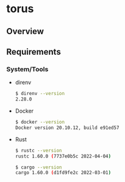 # torus

## Overview

## Requirements

### System/Tools

- direnv
  ```sh
  $ direnv --version
  2.28.0
  ```
- Docker
  ```sh
  $ docker --version
  Docker version 20.10.12, build e91ed57
  ```
- Rust
  ```sh
  $ rustc --version
  rustc 1.60.0 (7737e0b5c 2022-04-04)

  $ cargo --version
  cargo 1.60.0 (d1fd9fe2c 2022-03-01)
  ```
